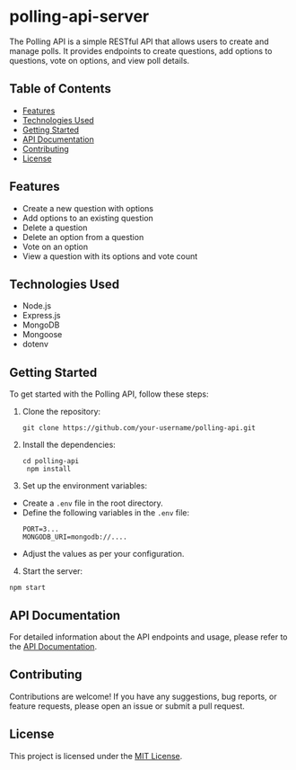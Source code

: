 # polling-api-server

The Polling API is a simple RESTful API that allows users to create and manage polls. It provides endpoints to create questions, add options to questions, vote on options, and view poll details.

## Table of Contents
- [Features](#features)
- [Technologies Used](#technologies-used)
- [Getting Started](#getting-started)
- [API Documentation](#api-documentation)
- [Contributing](#contributing)
- [License](#license)

## Features

- Create a new question with options
- Add options to an existing question
- Delete a question
- Delete an option from a question
- Vote on an option
- View a question with its options and vote count

## Technologies Used

- Node.js
- Express.js
- MongoDB
- Mongoose
- dotenv

## Getting Started

To get started with the Polling API, follow these steps:

1. Clone the repository:
   ```
   git clone https://github.com/your-username/polling-api.git
   ```
2. Install the dependencies:
   ```
   cd polling-api
    npm install
   ```
3. Set up the environment variables:
- Create a `.env` file in the root directory.
- Define the following variables in the `.env` file:
  ```
  PORT=3...
  MONGODB_URI=mongodb://....
  ```
- Adjust the values as per your configuration.
4. Start the server:
  ```
  npm start
  ```

## API Documentation

For detailed information about the API endpoints and usage, please refer to the [API Documentation](API_DOCUMENTATION.md).

## Contributing

Contributions are welcome! If you have any suggestions, bug reports, or feature requests, please open an issue or submit a pull request.

## License

This project is licensed under the [MIT License](LICENSE).

